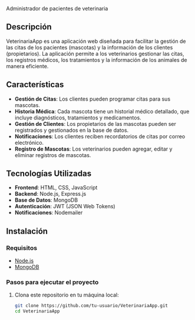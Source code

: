 Administrador de pacientes de veterinaria

## Descripción

VeterinariaApp es una aplicación web diseñada para facilitar la gestión de las citas de los pacientes (mascotas) y la información de los clientes (propietarios). La aplicación permite a los veterinarios gestionar las citas, los registros médicos, los tratamientos y la información de los animales de manera eficiente.

## Características

- **Gestión de Citas**: Los clientes pueden programar citas para sus mascotas.
- **Historia Médica**: Cada mascota tiene un historial médico detallado, que incluye diagnósticos, tratamientos y medicamentos.
- **Gestión de Clientes**: Los propietarios de las mascotas pueden ser registrados y gestionados en la base de datos.
- **Notificaciones**: Los clientes reciben recordatorios de citas por correo electrónico.
- **Registro de Mascotas**: Los veterinarios pueden agregar, editar y eliminar registros de mascotas.

## Tecnologías Utilizadas

- **Frontend**: HTML, CSS, JavaScript
- **Backend**: Node.js, Express.js
- **Base de Datos**: MongoDB
- **Autenticación**: JWT (JSON Web Tokens)
- **Notificaciones**: Nodemailer

## Instalación

### Requisitos

- [Node.js](https://nodejs.org/)
- [MongoDB](https://www.mongodb.com/try/download/community)

### Pasos para ejecutar el proyecto

1. Clona este repositorio en tu máquina local:

   ```bash
   git clone https://github.com/tu-usuario/VeterinariaApp.git
   cd VeterinariaApp


